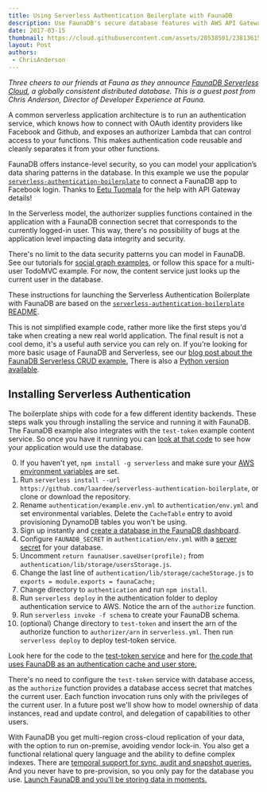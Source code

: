 ```yaml
---
title: Using Serverless Authentication Boilerplate with FaunaDB
description: Use FaunaDB's secure database features with AWS API Gateway to run Lambdas with the capabilities of the authenticated user.
date: 2017-03-15
thumbnail: https://cloud.githubusercontent.com/assets/20538501/23813615/4b53e4fc-05a5-11e7-8214-e34c2c02b949.png
layout: Post
authors:
 - ChrisAnderson
---
```


*Three cheers to our friends at Fauna as they announce [FaunaDB Serverless Cloud](https://fauna.com/product), a globally consistent distributed database. This is a guest post from Chris Anderson, Director of Developer Experience at Fauna.*

A common serverless application architecture is to run an authentication service, which knows how to connect with OAuth identity providers like Facebook and Github, and exposes an authorizer Lambda that can control access to your functions. This makes authentication code reusable and cleanly separates it from your other functions.

FaunaDB offers instance-level security, so you can model your application’s data sharing patterns in the database. In this example we use the popular [`serverless-authentication-boilerplate`](https://github.com/laardee/serverless-authentication-boilerplate) to connect a FaunaDB app to Facebook login. Thanks to [Eetu Tuomala](https://www.linkedin.com/in/eetutuomala/) for the help with API Gateway details!

In the Serverless model, the authorizer supplies functions contained in the application with a FaunaDB connection secret that corresponds to the currently logged-in user. This way, there's no possibility of bugs at the application level impacting data integrity and security.

There's no limit to the data security patterns you can model in FaunaDB. See our tutorials for [social graph examples](https://fauna.com/tutorials/social), or follow this space for a multi-user TodoMVC example. For now, the content service just looks up the current user in the database.

These instructions for launching the Serverless Authentication Boilerplate with FaunaDB are based on the [`serverless-authentication-boilerplate` README](https://github.com/laardee/serverless-authentication-boilerplate/blob/master/README.md).

This is not simplified example code, rather more like the first steps you'd take when creating a new real world application. The final result is not a cool demo, it's a useful auth service you can rely on. If you're looking for more basic usage of FaunaDB and Serverless, see our [blog post about the FaunaDB Serverless CRUD example.](https://fauna.com/blog/serverless-cloud-database) There is also a [Python version available](https://serverless.com/blog/serverless-fauna-python-example/).

## Installing Serverless Authentication

The boilerplate ships with code for a few different identity backends. These steps walk you through installing the service and running it with FaunaDB. The FaunaDB example also integrates with the `test-token` example content service. So once you have it running you can [look at that code](https://github.com/laardee/serverless-authentication-boilerplate/blob/37e4006870c708fa3ef8b64d451a13e2ed93e6f3/test-token/handler.js#L20) to see how your application would use the database.

0. If you haven't yet, `npm install -g serverless` and make sure your [AWS environment variables](https://serverless.com/framework/docs/providers/aws/guide/credentials/) are set.
1. Run `serverless install --url https://github.com/laardee/serverless-authentication-boilerplate`, or clone or download the repository.
2. Rename `authentication/example.env.yml` to `authentication/env.yml` and set environmental variables. Delete the `CacheTable` entry to avoid provisioning DynamoDB tables you won't be using.
3. Sign up instantly and [create a database in the FaunaDB dashboard](https://fauna.com/serverless-cloud-sign-up).
4. Configure `FAUNADB_SECRET` in `authentication/env.yml` with a [server secret](https://fauna.com/documentation#authentication) for your database.
5. Uncomment `return faunaUser.saveUser(profile);` from `authentication/lib/storage/usersStorage.js`.
6. Change the last line of `authentication/lib/storage/cacheStorage.js` to `exports = module.exports = faunaCache;`
7. Change directory to `authentication` and run `npm install`.
8. Run `serverless deploy` in the authentication folder to deploy authentication service to AWS. Notice the arn of the `authorize` function.
9. Run `serverless invoke -f schema` to create your FaunaDB schema.
10. (optional) Change directory to `test-token` and insert the arn of the authorize function to `authorizer/arn` in `serverless.yml`. Then run `serverless deploy` to deploy test-token service.

Look here for the code to the [test-token service](https://github.com/laardee/serverless-authentication-boilerplate/blob/37e4006870c708fa3ef8b64d451a13e2ed93e6f3/test-token/handler.js#L20) and here for [the code that uses FaunaDB as an authentication cache and user store.](https://github.com/laardee/serverless-authentication-boilerplate/tree/master/authentication/lib/storage/fauna)

There's no need to configure the `test-token` service with database access, as the `authorize` function provides a database access secret that matches the current user. Each function invocation runs only with the privileges of the current user. In a future post we'll show how to model ownership of data instances, read and update control, and delegation of capabilities to other users.

With FaunaDB you get multi-region cross-cloud replication of your data, with the option to run on-premise, avoiding vendor lock-in. You also get a functional relational query language and the ability to define complex indexes. There are [temporal support for sync, audit and snapshot queries.](https://fauna.com/blog/time-traveling-databases) And you never have to pre-provision, so you only pay for the database you use. [Launch FaunaDB and you'll be storing data in moments.](https://fauna.com/serverless-cloud-sign-up)
